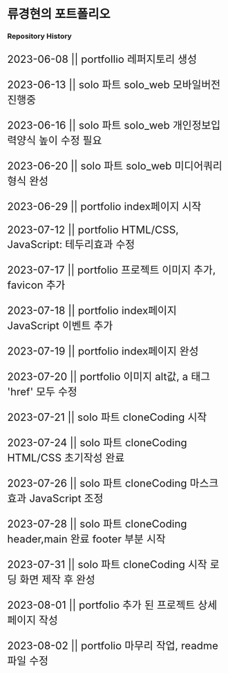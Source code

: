 <style>
  p {font-size: 24px}
</style>

# 류경현의 포트폴리오

### Repository History

<p>2023-06-08 || portfollio 레퍼지토리 생성</p>
<p>2023-06-13 || solo 파트 solo_web 모바일버전 진행중</p>
<p>2023-06-16 || solo 파트 solo_web 개인정보입력양식 높이 수정 필요</p>
<p>2023-06-20 || solo 파트 solo_web 미디어쿼리형식 완성</p>
<p>2023-06-29 || portfolio index페이지 시작</p>
<p>2023-07-12 || portfolio HTML/CSS, JavaScript: 테두리효과 수정</p>
<p>2023-07-17 || portfolio 프로젝트 이미지 추가, favicon 추가</p>
<p>2023-07-18 || portfolio index페이지 JavaScript 이벤트 추가</p>
<p>2023-07-19 || portfolio index페이지 완성</p>
<p>2023-07-20 || portfolio 이미지 alt값, a 태그 'href' 모두 수정</p>
<p>2023-07-21 || solo 파트 cloneCoding 시작</p>
<p>2023-07-24 || solo 파트 cloneCoding HTML/CSS 초기작성 완료</p>
<p>2023-07-26 || solo 파트 cloneCoding 마스크 효과 JavaScript 조정</p>
<p>2023-07-28 || solo 파트 cloneCoding header,main 완료 footer 부분 시작</p>
<p>2023-07-31 || solo 파트 cloneCoding 시작 로딩 화면 제작 후 완성</p>
<p>2023-08-01 || portfolio 추가 된 프로젝트 상세페이지 작성</p>
<p>2023-08-02 || portfolio 마무리 작업, readme파일 수정</p>
